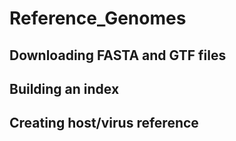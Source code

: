 # Reference_Genomes

## Downloading FASTA and GTF files

## Building an index

## Creating host/virus reference

